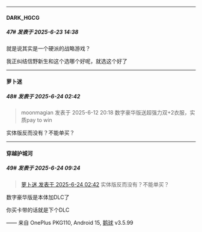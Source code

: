 ﻿
*****

####  DARK_HGCG  
##### 47#       发表于 2025-6-23 14:38

就是说其实是一个硬派的战略游戏？

我正纠结信野新生和这个选哪个好呢，就选这个好了


*****

####  萝卜迷  
##### 48#       发表于 2025-6-24 02:42

<blockquote>moonmagian 发表于 2025-6-12 20:18
数字豪华版送超强力双+2衣服，实质pay to win</blockquote>
实体版反而没有？不能单买？


*****

####  穿越护城河  
##### 49#       发表于 2025-6-24 09:24

<blockquote><a href="httphttps://stage1st.com/2b/forum.php?mod=redirect&amp;goto=findpost&amp;pid=67988743&amp;ptid=2253199" target="_blank">萝卜迷 发表于 2025-6-24 02:42</a>
实体版反而没有？不能单买？</blockquote>
数字豪华版是本体加DLC了

你买卡带的话就是下个DLC

—— 来自 OnePlus PKG110, Android 15, [鹅球](https://www.pgyer.com/GcUxKd4w) v3.5.99

